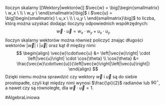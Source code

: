 Iloczyn skalarny [[Wektory|wektorów]] $\vec{w} = \big[\begin{smallmatrix} \ w_x \ \\ \ w_y \ \end{smallmatrix}\big]$ i $\vec{u} = \big[\begin{smallmatrix} \ u_x \ \\ \ u_y \ \end{smallmatrix}\big]$ to liczba, którą można uzyskać dodając iloczyny odpowiednich współrzędnych: $$
\vec{w} \cdot \vec{u} = w_x \cdot w_y + u_x \cdot u_y$$Iloczyn skalarny wektorów można również policzyć znając długości wektorów $\left|\vec{w}\right|$ i $\left|\vec{u}\right|$ oraz kąt $\theta$ między nimi: $$
\begin{align}
\vec{w}\cdot\vec{u} &= \left|\vec{w}\right| \cdot \left|\vec{u}\right| \cdot \cos{\theta} \\
\cos{\theta} &= \frac{\vec{w}\cdot\vec{u}}{\left|\vec{w}\right|\left|\vec{u}\right|}
\end{align}
	$$Dzięki niemu można sprawdzić czy wektory $\vec{w}$ i $\vec{u}$ są do siebie prostopadłe, czyli kąt między nimi wynosi $\frac{\pi}{2}$ radianów lub $90^{\circ}$, a nawet czy są równoległe, dla $\vec{w} \cdot \vec{u} = 1$.

#AlgebraLiniowa 